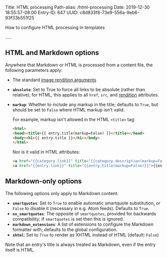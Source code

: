 Title: HTML processing
Path-alias: /html-processing
Date: 2019-12-30 18:55:57-08:00
Entry-ID: 647
UUID: c8d833f8-73e9-556a-9eb6-93f33b551f25

How to configure HTML processing in templates

.....

## HTML and Markdown options

Anywhere that Markdown or HTML is processed from a content file, the following parameters apply:

* The standard [image rendition arguments](/image-renditions#arguments)
* **`absolute`**: Set to True to force all links to be absolute (rather than relative); for HTML, this applies to all `href`, `src`, and [rendition](322#rendition-attrs) attributes.
* **`markup`**: Whether to include any markup in the title; defaults to `True`, but should be set to `False` where HTML markup isn't valid.

    For example, markup isn't allowed in the HTML `<title>` tag:

    ```html
    <html>
    <head><title>{{ entry.title(markup=False) }}</title></head>
    <body><h1>{{ entry.title }}</h1></body>
    </html>
    ```

    Nor is it valid in HTML attributes:

    ```html
    <a href="{{category.link}}" title="{{category.description(markup=False)}}">{{category.name}}</a>
    <a href="{{entry.link}}" title="{{entry.title(markup=False)}}">{{entry.title}}</a>
    ```

## Markdown-only options

The following options only apply to Markdown content:

* **`smartquotes`**: Set to `True` to enable automatic smartquote substitution, or `False` to disable it (necessary in e.g. Atom feeds). Defaults to `True`.
* **`no_smartquotes`**: The opposite of `smartquotes`, provided for backwards compatibility; if `smartquotes` is set then this is ignored.
* **`markdown_extensions`**: A list of extensions to configure the Markdown formatter with; defaults to the global configuration.
* **`xhtml`**: Set to `True` to render as XHTML instead of HTML (default: `False`)

Note that an entry's title is always treated as Markdown, even if the entry itself is HTML.
